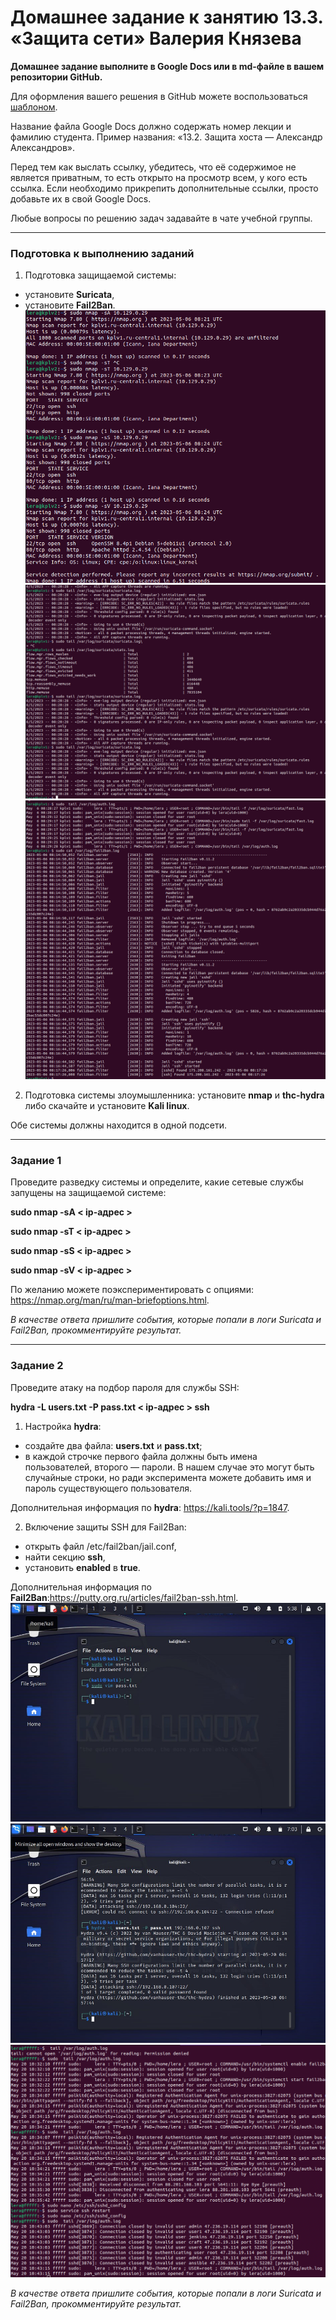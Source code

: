 # Домашнее задание к занятию 13.3. «Защита сети» Валерия Князева

**Домашнее задание выполните в Google Docs или в md-файле в вашем репозитории GitHub.** 

Для оформления вашего решения в GitHub можете воспользоваться [шаблоном](https://github.com/netology-code/sys-pattern-homework).

Название файла Google Docs должно содержать номер лекции и фамилию студента. Пример названия: «13.2. Защита хоста — Александр Александров».

Перед тем как выслать ссылку, убедитесь, что её содержимое не является приватным, то есть открыто на просмотр всем, у кого есть ссылка. Если необходимо прикрепить дополнительные ссылки, просто добавьте их в свой Google Docs.

Любые вопросы по решению задач задавайте в чате учебной группы.

------

### Подготовка к выполнению заданий

1. Подготовка защищаемой системы:

- установите **Suricata**,
- установите **Fail2Ban**.
![](https://github.com/ValeriiaKnyaz/sdb-homeworks-my-homeworks/blob/main/pic/nm1.png)
![](https://github.com/ValeriiaKnyaz/sdb-homeworks-my-homeworks/blob/main/pic/nm2.png)
![](https://github.com/ValeriiaKnyaz/sdb-homeworks-my-homeworks/blob/main/pic/nm3.png)

2. Подготовка системы злоумышленника: установите **nmap** и **thc-hydra** либо скачайте и установите **Kali linux**.


Обе системы должны находится в одной подсети.

------

### Задание 1

Проведите разведку системы и определите, какие сетевые службы запущены на защищаемой системе:

**sudo nmap -sA < ip-адрес >**

**sudo nmap -sT < ip-адрес >**

**sudo nmap -sS < ip-адрес >**

**sudo nmap -sV < ip-адрес >**

По желанию можете поэкспериментировать с опциями: https://nmap.org/man/ru/man-briefoptions.html.


*В качестве ответа пришлите события, которые попали в логи Suricata и Fail2Ban, прокомментируйте результат.*

------

### Задание 2

Проведите атаку на подбор пароля для службы SSH:

**hydra -L users.txt -P pass.txt < ip-адрес > ssh**

1. Настройка **hydra**: 
 
 - создайте два файла: **users.txt** и **pass.txt**;
 - в каждой строчке первого файла должны быть имена пользователей, второго — пароли. В нашем случае это могут быть случайные строки, но ради эксперимента можете добавить имя и пароль существующего пользователя.

Дополнительная информация по **hydra**: https://kali.tools/?p=1847.

2. Включение защиты SSH для Fail2Ban:

-  открыть файл /etc/fail2ban/jail.conf,
-  найти секцию **ssh**,
-  установить **enabled**  в **true**.

Дополнительная информация по **Fail2Ban**:https://putty.org.ru/articles/fail2ban-ssh.html.
![](https://github.com/ValeriiaKnyaz/sdb-homeworks-my-homeworks/blob/main/pic/k1.jpg)
![](https://github.com/ValeriiaKnyaz/sdb-homeworks-my-homeworks/blob/main/pic/k2.jpg)
![](https://github.com/ValeriiaKnyaz/sdb-homeworks-my-homeworks/blob/main/pic/k3.png)


*В качестве ответа пришлите события, которые попали в логи Suricata и Fail2Ban, прокомментируйте результат.*
